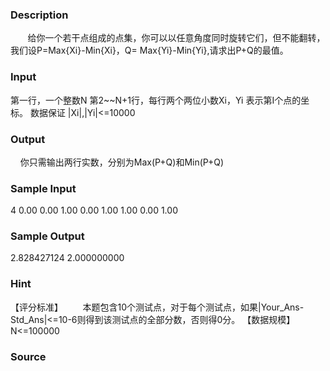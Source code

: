 
### Description
       给你一个若干点组成的点集，你可以以任意角度同时旋转它们，但不能翻转，我们设P=Max{Xi}-Min{Xi}，Q= Max{Yi}-Min{Yi},请求出P+Q的最值。
### Input
第一行，一个整数N
第2~~N+1行，每行两个两位小数Xi，Yi 表示第I个点的坐标。
数据保证 |Xi|,|Yi|<=10000
### Output
    你只需输出两行实数，分别为Max(P+Q)和Min(P+Q)
### Sample Input
4
0.00 0.00
1.00 0.00
1.00 1.00
0.00 1.00

### Sample Output
2.828427124
2.000000000

### Hint
【评分标准】
       本题包含10个测试点，对于每个测试点，如果|Your_Ans-Std_Ans|<=10-6则得到该测试点的全部分数，否则得0分。
【数据规模】
     N<=100000
### Source
